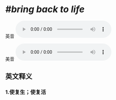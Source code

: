 # ***\#bring back to life*** 
英音
<audio src="./media/bring back to life1.aac" controls="controls"></audio>

美音
<audio src="./media/bring back to life2.aac" controls="controls"></audio>



  

英文释义
---
### 1.**使复生；使复活**  


